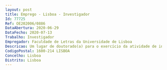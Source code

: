 ```yaml
--- 
layout: post
title: Emprego - Lisboa - Investigador
Id: 77725
Ref: OE202006/0886
DataAbertura: 2020-06-29
DataFecho: 2020-07-13
Trabalho: Investigador
Empregador: Faculdade de Letras da Universidade de Lisboa
Descricao: Um lugar de doutorado(a) para o exercício da atividade de investigação na área científica de Literatura Portuguesa Moderna e Contemporânea em regime de contrato de trabalho em funções públicas a termo resolutivo certo pelo prazo de três anos, com vista à  produção e edição de uma monografia e de outros ensaios no âmbito da Literatura Portuguesa Moderna e Contemporânea, com incidência em aspectos conceptuais no âmbito de uma discussão teórica que pressuponha uma interação entre a literatura e outros domínios do conhecimento  concepção e realização de encontros científicos para públicos especializados e ou generalistas na área da Literatura Portuguesa Moderna e Contemporânea de acordo com os critérios estabelecidos pelo CLEPUL e com angariação de receitas próprias  edição de, pelo menos, dois livros  (sujeitos a revisão por pares) com trabalhos resultantes dos encontros científicos atrás referidos  edição de e books no âmbito da Literatura Portuguesa, com amplitude temporal alargada. Contrato financiado por fundos nacionais através da FCT MCTES.
CodigoPostal: 1600-214 LISBOA
Concelho: Lisboa
Distrito: Lisboa
--- 
```

